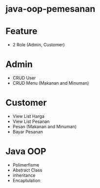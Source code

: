 # java-oop-pemesanan

# Feature
- 2 Role (Admin, Customer)

# Admin
- CRUD User
- CRUD Menu (Makanan and Minuman)

# Customer
- View List Harga
- View List Pesanan
- Pesan (Makanan and Minuman)
- Bayar Pesanan

# Java OOP
- Polimerfisme
- Abstract Class
- inheritance
- Encaptulation
